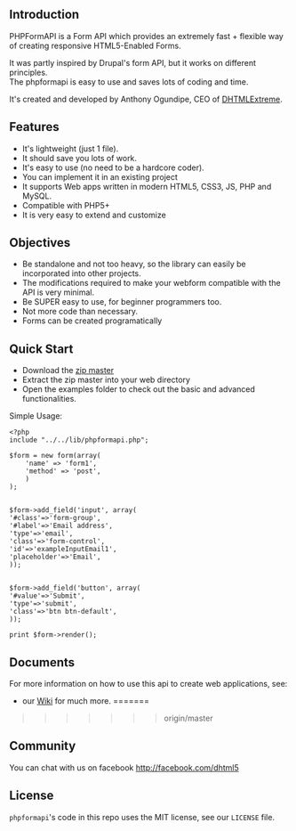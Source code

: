 ## Introduction
PHPFormAPI is a Form API which provides an extremely fast + flexible way of creating responsive HTML5-Enabled Forms.

It was partly inspired by Drupal's form API, but it works on different principles.  
The phpformapi is easy to use and saves lots of coding and time.


It's created and developed by Anthony Ogundipe, CEO of [DHTMLExtreme](http://www.dhtmlextreme.net).

## Features
* It's lightweight (just 1 file).
* It should save you lots of work.
* It's easy to use (no need to be a hardcore coder).
* You can implement it in an existing project
* It supports Web apps written in modern HTML5, CSS3, JS, PHP and MySQL.
* Compatible with PHP5+
* It is very easy to extend and customize

## Objectives
* Be standalone and not too heavy, so the library can easily be incorporated into other projects. 
* The modifications required to make your webform compatible with the API is very minimal.
* Be SUPER easy to use, for beginner programmers too.
* Not more code than necessary.
* Forms can be created programatically


## Quick Start
* Download the [zip master](https://github.com/dhtml/phpformapi/archive/master.zip)
* Extract the zip master into your web directory
* Open the examples folder to check out the basic and advanced functionalities.


Simple Usage:

```
<?php
include "../../lib/phpformapi.php";

$form = new form(array(
	'name' => 'form1',
	'method' => 'post',
	)
);


$form->add_field('input', array(
'#class'=>'form-group',
'#label'=>'Email address',
'type'=>'email',
'class'=>'form-control',
'id'=>'exampleInputEmail1',
'placeholder'=>'Email',
));


$form->add_field('button', array(
'#value'=>'Submit',
'type'=>'submit',
'class'=>'btn btn-default',
));

print $form->render();

```


## Documents

For more information on how to use this api to create web applications, see:

* our [Wiki](https://github.com/dhtml/phpformapi/wiki) for much more.
=======
>>>>>>> origin/master

## Community
You can chat with us on facebook http://facebook.com/dhtml5 


## License

`phpformapi`'s code in this repo uses the MIT license, see our `LICENSE` file.

